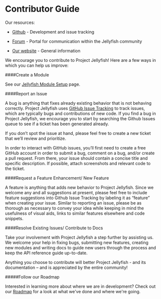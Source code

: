 Contributor Guide
===================

Our resources:

* [Github](https://github.com/projectjellyfish/api) - Development and issue tracking

* [Forum](http://talk.projectjellyfish.org) - Portal for communication within the Jellyfish community

* [Our website](http://www.projectjellyfish.org/) - General information

We encourage you to contribute to Project Jellyfish! Here are a few ways in which you can help us improve:


####Create a Module

See our [Jellyfish Module Setup](module-creation/basic_setup.md) page.


####Report an Issue

A bug is anything that fixes already existing behavior that is not behaving correctly. Project Jellyfish uses [GitHub 
Issue Tracking](https://github.com/projectjellyfish/api/issues) to track issues, which are typically bugs and 
contributions of new code. If you find a bug in Project Jellyfish, we encourage you to start by searching the Github 
Issues queue to see if a ticket has been generated already. 

If you don’t spot the issue at hand, please feel free to create a new ticket that we’ll review and prioritize.

In order to interact with GitHub issues, you’ll first need to create a free GitHub account in order to submit a bug, 
comment on a bug, and/or create a pull request. From there, your issue should contain a concise title and specific 
description. If possible, attach screenshots and relevant code to the ticket.


####Request a Feature Enhancement/ New Feature

A feature is anything that adds new behavior to Project Jellyfish. Since we welcome any and all suggestions at present, 
please feel free to include feature suggestions into Github Issue Tracking by labeling it as “feature” when creating 
your issue. Similar to reporting an issue, please be as thorough as necessary to convey your idea while keeping in mind 
the usefulness of visual aids, links to similar features elsewhere and code snippets.


####Resolve Existing Issues/ Contribute to Docs

Take your involvement with Project Jellyfish a step further by assisting us. We welcome your help in fixing bugs, 
submitting new features, creating new modules and writing docs to guide new users through the process and keep the API 
reference guide up-to-date.

Anything you choose to contribute will better Project Jellyfish - and its documentation – and is appreciated by the 
entire community!


#####Follow our Roadmap

Interested in learning more about where we are in development? Check out our [Roadmap](roadmap.md) for a look at what 
we've done and where we're going.
